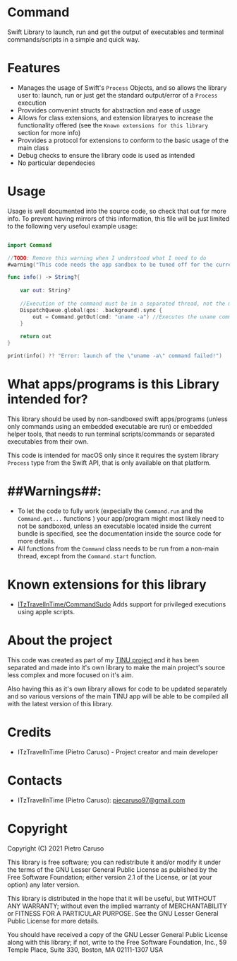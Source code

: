 # Command
Swift Library to launch, run and get the output of executables and terminal commands/scripts in a simple and quick way.

# Features
- Manages the usage of Swift's `Process` Objects, and so allows the library user to: launch, run or just get the standard output/error of a `Process` execution
- Provvides comvenint structs for abstraction and ease of usage
- Allows for class extensions, and extension libraryes to increase the functionality offered (see the `Known extensions for this library` section for more info)
- Provvides a protocol for extensions to conform to the basic usage of the main class
- Debug checks to ensure the library code is used as intended
- No particular dependecies

# Usage

Usage is well documented into the source code, so check that out for more info. To prevent having mirrors of this information, this file will be just limited to the following very usefoul example usage:

```swift

import Command

//TODO: Remove this warning when I understood what I need to do
#warning("This code needs the app sandbox to be tuned off for the current project! (unless you decide to execute an embedded executable inside your app's bundle)")

func info() -> String?{
    
    var out: String?
        
    //Execution of the command must be in a separated thread, not the main!
    DispatchQueue.global(qos: .background).sync {
        out = Command.getOut(cmd: "uname -a") //Executes the uname command and returns it's ouput as a string
    }
    
    return out
}

print(info() ?? "Error: launch of the \"uname -a\" command failed!")

```

# What apps/programs is this Library intended for?

This library should be used by non-sandboxed swift apps/programs (unless only commands using an embedded executable are run) or embedded helper tools, that needs to run terminal scripts/commands or separated executables from their own.

This code is intended for macOS only since it requires the system library `Process` type from the Swift API, that is only available on that platform.

# ##Warnings##:

 - To let the code to fully work (expecially the `Command.run` and the `Command.get...` functions ) your app/program might most likely need to not be sandboxed, unless an executable located inside the current bundle is specified, see the documentation inside the source code for more details.
 - All functions from the `Command` class needs to be run from a non-main thread, except from the `Command.start` function.

# Known extensions for this library
 - [ITzTravelInTime/CommandSudo](https://github.com/ITzTravelInTime/CommandSudo) Adds support for privileged executions using apple scripts.


# About the project

This code was created as part of my [TINU project](https://github.com/ITzTravelInTime/TINU) and it has been separated and made into it's own library to make the main project's source less complex and more focused on it's aim. 

Also having this as it's own library allows for code to be updated separately and so various versions of the main TINU app will be able to be compiled all with the latest version of this library.

# Credits

 - ITzTravelInTime (Pietro Caruso) - Project creator and main developer

# Contacts

 - ITzTravelInTime (Pietro Caruso): piecaruso97@gmail.com

# Copyright

Copyright (C) 2021 Pietro Caruso

This library is free software; you can redistribute it and/or modify it under the terms of the GNU Lesser General Public License as published by the Free Software Foundation; either version 2.1 of the License, or (at your option) any later version.

This library is distributed in the hope that it will be useful, but WITHOUT ANY WARRANTY; without even the implied warranty of MERCHANTABILITY or FITNESS FOR A PARTICULAR PURPOSE. See the GNU Lesser General Public License for more details.

You should have received a copy of the GNU Lesser General Public License along with this library; if not, write to the Free Software Foundation, Inc., 59 Temple Place, Suite 330, Boston, MA 02111-1307 USA
